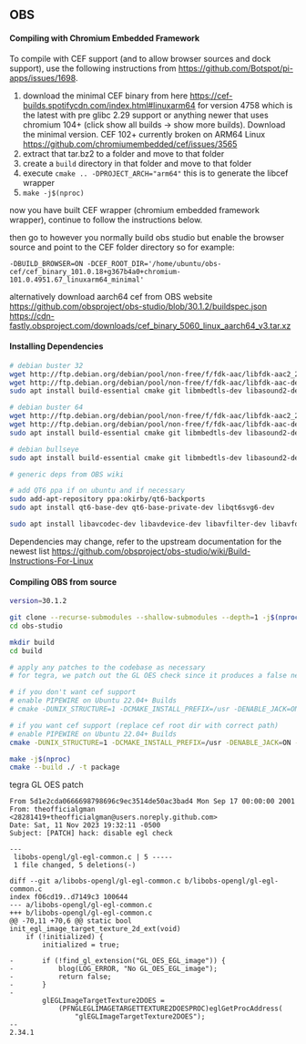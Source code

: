 ## OBS

#### Compiling with Chromium Embedded Framework

To compile with CEF support (and to allow browser sources and dock support), use the following instructions from https://github.com/Botspot/pi-apps/issues/1698.

1. download the minimal CEF binary from here https://cef-builds.spotifycdn.com/index.html#linuxarm64 for version 4758 which is the latest with pre glibc 2.29 support or anything newer that uses chromium 104+ (click show all builds -> show more builds). Download the minimal version. CEF 102+ currently broken on ARM64 Linux https://github.com/chromiumembedded/cef/issues/3565
2. extract that tar.bz2 to a folder and move to that folder
3. create a `build` directory in that folder and move to that folder
4. execute `cmake .. -DPROJECT_ARCH="arm64"` this is to generate the libcef wrapper
4. `make -j$(nproc)`

now you have built CEF wrapper (chromium embedded framework wrapper), continue to follow the instructions below.

then go to however you normally build obs studio but enable the browser source and point to the CEF folder directory
so for example:
```
-DBUILD_BROWSER=ON -DCEF_ROOT_DIR='/home/ubuntu/obs-cef/cef_binary_101.0.18+g367b4a0+chromium-101.0.4951.67_linuxarm64_minimal'
```

alternatively download aarch64 cef from OBS website https://github.com/obsproject/obs-studio/blob/30.1.2/buildspec.json
https://cdn-fastly.obsproject.com/downloads/cef_binary_5060_linux_aarch64_v3.tar.xz

#### Installing Dependencies

```bash
# debian buster 32
wget http://ftp.debian.org/debian/pool/non-free/f/fdk-aac/libfdk-aac2_2.0.1-1_armhf.deb
wget http://ftp.debian.org/debian/pool/non-free/f/fdk-aac/libfdk-aac-dev_2.0.1-1_armhf.deb
sudo apt install build-essential cmake git libmbedtls-dev libasound2-dev libavcodec-dev libavdevice-dev libavfilter-dev libavformat-dev libavutil-dev libcurl4-openssl-dev libfontconfig1-dev libfreetype6-dev libgl1-mesa-dev libjack-jackd2-dev libjansson-dev libluajit-5.1-dev libpulse-dev libqt5x11extras5-dev libspeexdsp-dev libswresample-dev libswscale-dev libudev-dev libv4l-dev libvlc-dev libx11-dev libx11-xcb1 libx11-xcb-dev libxcb-xinput0 libxcb-xinput-dev libxcb-randr0 libxcb-randr0-dev libxcb-xfixes0 libxcb-xfixes0-dev libx264-dev libxcb-shm0-dev libxcb-xinerama0-dev libxcomposite-dev libxinerama-dev pkg-config python3-dev qtbase5-dev libqt5svg5-dev swig libwayland-dev qtbase5-private-dev libpci-dev ./libfdk-aac-dev_2.0.1-1_armhf.deb ./libfdk-aac2_2.0.1-1_armhf.deb

# debian buster 64
wget http://ftp.debian.org/debian/pool/non-free/f/fdk-aac/libfdk-aac2_2.0.1-1_arm64.deb
wget http://ftp.debian.org/debian/pool/non-free/f/fdk-aac/libfdk-aac-dev_2.0.1-1_arm64.deb
sudo apt install build-essential cmake git libmbedtls-dev libasound2-dev libavcodec-dev libavdevice-dev libavfilter-dev libavformat-dev libavutil-dev libcurl4-openssl-dev libfontconfig1-dev libfreetype6-dev libgl1-mesa-dev libjack-jackd2-dev libjansson-dev libluajit-5.1-dev libpulse-dev libqt5x11extras5-dev libspeexdsp-dev libswresample-dev libswscale-dev libudev-dev libv4l-dev libvlc-dev libx11-dev libx11-xcb1 libx11-xcb-dev libxcb-xinput0 libxcb-xinput-dev libxcb-randr0 libxcb-randr0-dev libxcb-xfixes0 libxcb-xfixes0-dev libx264-dev libxcb-shm0-dev libxcb-xinerama0-dev libxcomposite-dev libxinerama-dev pkg-config python3-dev qtbase5-dev libqt5svg5-dev swig libwayland-dev qtbase5-private-dev libpci-dev ./libfdk-aac-dev_2.0.1-1_arm64.deb ./libfdk-aac2_2.0.1-1_arm64.deb

# debian bullseye
sudo apt install build-essential cmake git libmbedtls-dev libasound2-dev libavcodec-dev libavdevice-dev libavfilter-dev libavformat-dev libavutil-dev libcurl4-openssl-dev libfontconfig1-dev libfreetype6-dev libgl1-mesa-dev libjack-jackd2-dev libjansson-dev libluajit-5.1-dev libpulse-dev libqt5x11extras5-dev libspeexdsp-dev libswresample-dev libswscale-dev libudev-dev libv4l-dev libvlc-dev libx11-dev libx11-xcb1 libx11-xcb-dev libxcb-xinput0 libxcb-xinput-dev libxcb-randr0 libxcb-randr0-dev libxcb-xfixes0 libxcb-xfixes0-dev libx264-dev libxcb-shm0-dev libxcb-xinerama0-dev libxcomposite-dev libxinerama-dev pkg-config python3-dev qtbase5-dev libqt5svg5-dev swig libwayland-dev qtbase5-private-dev libpci-dev libfdk-aac2 libfdk-aac-dev

# generic deps from OBS wiki

# add QT6 ppa if on ubuntu and if necessary
sudo add-apt-repository ppa:okirby/qt6-backports
sudo apt install qt6-base-dev qt6-base-private-dev libqt6svg6-dev

sudo apt install libavcodec-dev libavdevice-dev libavfilter-dev libavformat-dev libavutil-dev libswresample-dev libswscale-dev libx264-dev libcurl4-openssl-dev libmbedtls-dev libgl1-mesa-dev libjansson-dev libluajit-5.1-dev python3-dev libx11-dev libxcb-randr0-dev libxcb-shm0-dev libxcb-xinerama0-dev libxcb-composite0-dev libxcomposite-dev libxinerama-dev libxcb1-dev libx11-xcb-dev libxcb-xfixes0-dev swig libcmocka-dev libxss-dev libglvnd-dev libgles2-mesa libgles2-mesa-dev libwayland-dev libpci-dev libasound2-dev libfdk-aac-dev libfontconfig-dev libfreetype6-dev libjack-jackd2-dev libpulse-dev libsndio-dev libspeexdsp-dev libudev-dev libv4l-dev libva-dev libvlc-dev libdrm-dev
```

Dependencies may change, refer to the upstream documentation for the newest list https://github.com/obsproject/obs-studio/wiki/Build-Instructions-For-Linux

#### Compiling OBS from source

```bash
version=30.1.2

git clone --recurse-submodules --shallow-submodules --depth=1 -j$(nproc) -b $version https://github.com/obsproject/obs-studio.git
cd obs-studio

mkdir build
cd build

# apply any patches to the codebase as necessary
# for tegra, we patch out the GL OES check since it produces a false negative (only fixed in recent Desktop Nvidia drivers)

# if you don't want cef support
# enable PIPEWIRE on Ubuntu 22.04+ Builds
# cmake -DUNIX_STRUCTURE=1 -DCMAKE_INSTALL_PREFIX=/usr -DENABLE_JACK=ON -DENABLE_PULSEAUDIO=ON -DENABLE_PIPEWIRE=OFF -DENABLE_AJA=OFF -DENABLE_NEW_MPEGTS_OUTPUT=OFF -DBUILD_BROWSER=OFF -DOBS_BUILD_NUMBER=1 -DOBS_VERSION_OVERRIDE=$version ..

# if you want cef support (replace cef root dir with correct path)
# enable PIPEWIRE on Ubuntu 22.04+ Builds
cmake -DUNIX_STRUCTURE=1 -DCMAKE_INSTALL_PREFIX=/usr -DENABLE_JACK=ON -DENABLE_PULSEAUDIO=ON -DENABLE_PIPEWIRE=ON -DENABLE_AJA=OFF -DENABLE_QSV11=OFF -DENABLE_WEBRTC=OFF -DENABLE_LIBFDK=ON -DENABLE_SNDIO=ON -DENABLE_NEW_MPEGTS_OUTPUT=OFF -DBUILD_BROWSER=ON -DCEF_ROOT_DIR=$HOME'/obs-cef/cef_binary_101.0.18+g367b4a0+chromium-101.0.4951.67_linuxarm64_minimal' -DOBS_BUILD_NUMBER=1 -DOBS_VERSION_OVERRIDE=$version ..

make -j$(nproc)
cmake --build ./ -t package
```

tegra GL OES patch
```
From 5d1e2cda0666698798696c9ec3514de50ac3bad4 Mon Sep 17 00:00:00 2001
From: theofficialgman <28281419+theofficialgman@users.noreply.github.com>
Date: Sat, 11 Nov 2023 19:32:11 -0500
Subject: [PATCH] hack: disable egl check

---
 libobs-opengl/gl-egl-common.c | 5 -----
 1 file changed, 5 deletions(-)

diff --git a/libobs-opengl/gl-egl-common.c b/libobs-opengl/gl-egl-common.c
index f06cd19..d7149c3 100644
--- a/libobs-opengl/gl-egl-common.c
+++ b/libobs-opengl/gl-egl-common.c
@@ -70,11 +70,6 @@ static bool init_egl_image_target_texture_2d_ext(void)
 	if (!initialized) {
 		initialized = true;
 
-		if (!find_gl_extension("GL_OES_EGL_image")) {
-			blog(LOG_ERROR, "No GL_OES_EGL_image");
-			return false;
-		}
-
 		glEGLImageTargetTexture2DOES =
 			(PFNGLEGLIMAGETARGETTEXTURE2DOESPROC)eglGetProcAddress(
 				"glEGLImageTargetTexture2DOES");
-- 
2.34.1

```
